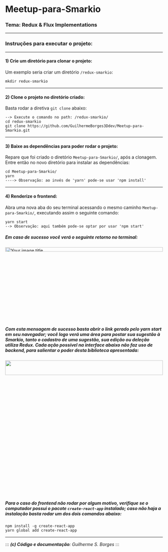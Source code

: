 # Meetup-para-Smarkio

### Tema: Redux & Flux Implementations 
---
### **Instruções para executar o projeto:** 
---
#### **1) Crie um diretório para clonar o projeto:**
Um exemplo seria criar um diretório `/redux-smarkio`:

```
mkdir redux-smarkio
```
---
#### **2) Clone o projeto no diretório criado:**
Basta rodar a diretiva `git clone` abaixo:

    --> Execute o comando no path: /redux-smarkio/
    cd redux-smarkio
    git clone https://github.com/GuilhermeBorges3Ddev/Meetup-para-Smarkio.git
---
#### **3) Baixe as dependências para poder rodar o projeto:**
Repare que foi criado o diretório `Meetup-para-Smarkio/`, após a clonagem.  
Entre então no novo diretório para instalar as dependências:
```
cd Meetup-para-Smarkio/
yarn
----> Observação: ao invés de 'yarn' pode-se usar 'npm install'
``` 
---
#### **4) Renderize o frontend:**
Abra uma nova aba do seu terminal acessando o mesmo caminho `Meetup-para-Smarkio/`, executando assim o seguinte comando:

    yarn start
    --> Observação: aqui também pode-se optar por usar 'npm start'

##### Em caso de sucesso você verá o seguinte retorno no terminal:

<img src="https://user-images.githubusercontent.com/19985305/68077884-92c28500-fdaa-11e9-92d6-d9b687f0b7b3.png" alt="Your image title" width="100%" height="6%"/>

##### Com esta mensagem de sucesso basta abrir o link gerado pelo **yarn start** em seu navegador; você logo verá uma área para postar sua sugestão à Smarkio, tanto o cadastro de uma sugestão, sua edição ou deleção utiliza Redux. Cada ação possível na interface abaixo não faz uso de backend, para salientar o poder desta biblioteca apresentada:

<img src="https://user-images.githubusercontent.com/19985305/77496584-0df40880-6e2a-11ea-80a4-0848dd5cc9f7.png" width="100%" height="11%"/>

##### Para o caso do frontend não rodar por algum motivo, verifique se o computador possui o pacote `create-react-app` instalado; caso não haja a instalação basta rodar um dos dois comandos abaixo: 
    npm install -g create-react-app
    yarn global add create-react-app
 
***

::: 
***(c) Código e documentação**: Guilherme S. Borges*
:::

